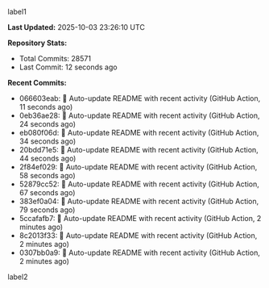 
label1 
<!-- ACTIVITY_START -->
**Last Updated:** 2025-10-03 23:26:10 UTC

**Repository Stats:**
- Total Commits: 28571
- Last Commit: 12 seconds ago

**Recent Commits:**
- 066603eab: 🤖 Auto-update README with recent activity (GitHub Action, 11 seconds ago)
- 0eb36ae28: 🤖 Auto-update README with recent activity (GitHub Action, 24 seconds ago)
- eb080f06d: 🤖 Auto-update README with recent activity (GitHub Action, 34 seconds ago)
- 20bdd71e5: 🤖 Auto-update README with recent activity (GitHub Action, 44 seconds ago)
- 2f84ef029: 🤖 Auto-update README with recent activity (GitHub Action, 58 seconds ago)
- 52879cc52: 🤖 Auto-update README with recent activity (GitHub Action, 67 seconds ago)
- 383ef0a04: 🤖 Auto-update README with recent activity (GitHub Action, 79 seconds ago)
- 5ccafafb7: 🤖 Auto-update README with recent activity (GitHub Action, 2 minutes ago)
- 8c2013f33: 🤖 Auto-update README with recent activity (GitHub Action, 2 minutes ago)
- 0307bb0a9: 🤖 Auto-update README with recent activity (GitHub Action, 2 minutes ago)
<!-- ACTIVITY_END -->

label2
